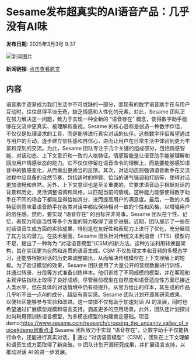# Sesame发布超真实的AI语音产品：几乎没有AI味

**发布日期**: 2025年3月3号 9:37

![新闻图片](https://upload.chinaz.com/2025/0303/6387659141051768806184746.png)

**新闻链接**: [点击查看原文](https://www.aibase.com/zh/news/15867)

## 内容

语音助手逐渐成为我们生活中不可或缺的一部分，而现有的数字语音助手在与用户互动时，往往显得平淡无奇，缺乏情感和人性化的元素。对此，Sesame 团队正在努力解决这一问题，致力于实现一种全新的 “语音存在” 概念，使得数字助手能够在交流中更真实、被理解和重视。Sesame 的核心目标是创造一种数字伴侣，不仅仅是处理请求的工具，而是能够进行真实对话的伙伴。这些数字伴侣希望通过与用户的互动，逐步建立信任感和自信心，进而让用户在日常生活中体验到更为丰富和深刻的交流。为此，Sesame 团队专注于几个关键的组成部分，包括情感智能、对话动态、上下文意识和一致的人格特征。情感智能是让语音助手能够理解和回应用户情感状态的能力。它不仅仅停留在语音命令的理解上，而是要能够感知语音中的情感变化，从而做出更适当的反馈。其次，对话动态则强调语音助手在交流过程中应具备的自然节奏，包括适时的停顿、恰当的语气强调和打断等，使得对话更加流畅和自然。另外，上下文意识也是至关重要的。它要求语音助手根据对话的背景和历史，灵活调整语调和风格，以匹配当前的情境。这种能力能够使得数字助手在不同的场合下都能显得恰如其分，进而提高用户的满意度。最后，一致的人格特征则意味着语音助手在各类对话中都应保持相对一致的个性和风格，以增强用户的信任感。然而，要实现 “语音存在” 的目标并非易事。Sesame 团队在个性、记忆、表现力和适当性等多个方面的努力取得了逐步进展。近期，团队展示了一些在对话语音生成方面的实验成果，特别是在友好性和表现力上进行了优化，充分展现了其方法的潜力。在技术层面，Sesame 团队针对传统文本到语音（TTS）模型的不足，提出了一种称为 “对话语音模型”(CSM)的新方法。这种方法利用转换器架构，旨在实现更为自然和连贯的语音生成。CSM 不仅处理文本和音频的多模态学习，还能够根据对话的历史来调整输出，从而解决传统模型在上下文理解上的短板。为了验证模型的效果，Sesame 团队使用了大量公开的音频数据进行训练，并通过转录、分段等方式准备训练样本。他们训练了不同规模的模型，并在客观和主观评估指标上取得了良好成绩，尽管目前模型在自然度和语音适应性方面已接近人类水平，但在具体的对话情境中仍有待提升。从官方给出的样本，其生成的作品几乎听不出一点AI的成分，超级有真实感。Sesame 团队计划开源其研究成果，以便社区能够参与实验和改进。这一举措不仅有助于加速对话 AI 的发展，同时也希望通过扩展模型规模和语言支持，涵盖更多的应用场景。此外，团队还计划探讨如何利用预训练语言模型，为多模态模型的构建奠定基础。项目demo:https://www.sesame.com/research/crossing_the_uncanny_valley_of_voice#demo划重点:🌟 Sesame 团队致力于实现 “语音存在”，让数字助手不仅能执行命令，还能进行真实对话。🔧 通过 “对话语音模型”（CSM），团队在上下文理解和语音生成方面取得了新突破。🌐 团队计划开源研究成果，并扩展语言支持，以推动对话 AI 的进一步发展。
